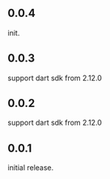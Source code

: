 ## 0.0.4
init.

## 0.0.3
support dart sdk from 2.12.0

## 0.0.2
support dart sdk from 2.12.0

## 0.0.1
initial release.
